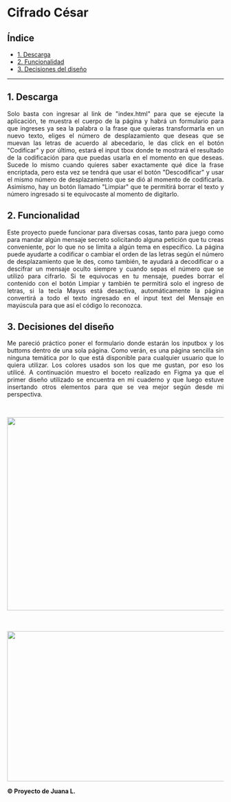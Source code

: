 # Cifrado César

## Índice

* [1. Descarga](#1-descarga)
* [2. Funcionalidad](#2-funcionalidad)
* <a href="https://github.com/Juana-89/LIM017-cipher/blob/main/README.md#3-decisiones-del-dise%C3%B1o"> 3. Decisiones del diseño</a>

***
<div align = "justify">

## 1. Descarga

Solo basta con ingresar al link de "index.html" para que se ejecute la aplicación, te muestra el cuerpo de la página y habrá un formulario para que ingreses ya sea la palabra o la frase que quieras transformarla en un nuevo texto, eliges el número de desplazamiento que deseas que se muevan las letras de acuerdo al abecedario, le das click en el botón "Codificar" y por último, estará el input tbox donde te mostrará el resultado de la codificación para que puedas usarla en el momento en que deseas. Sucede lo mismo cuando quieres saber exactamente qué dice la frase encriptada, pero esta vez se tendrá que usar el botón "Descodificar" y usar el mismo número de desplazamiento que se dió al momento de codificarla.
Asimismo, hay un botón llamado "Limpiar" que te permitirá borrar el texto y número ingresado si te equivocaste al momento de digitarlo.


## 2. Funcionalidad

Este proyecto puede funcionar para diversas cosas, tanto para juego como para mandar algún mensaje secreto solicitando alguna petición que tu creas conveniente, por lo que no se limita a algún tema en específico. La página puede ayudarte a codificar o cambiar el orden de las letras según el número de desplazamiento que le des, como también, te ayudará a decodificar o a descifrar un mensaje oculto siempre y cuando sepas el número que se utilizó para cifrarlo. Si te equivocas en tu mensaje, puedes borrar el contenido con el botón Limpiar y también te permitirá solo el ingreso de letras, si la tecla Mayus está desactiva, automáticamente la página convertirá a todo el texto ingresado en el input text del Mensaje en mayúscula para que así el código lo reconozca.


## 3. Decisiones del diseño

Me pareció práctico poner el formulario donde estarán los inputbox y los buttoms dentro de una sola página. Como verán, es una página sencilla sin ninguna temática por lo que está disponible para cualquier usuario que lo quiera utilizar. Los colores usados son los que me gustan, por eso los utilicé. A continuación muestro el boceto realizado en Figma ya que el primer diseño utilizado se encuentra en mi cuaderno y que luego estuve insertando otros elementos para que se vea mejor según desde mi perspectiva.

[//]: # " ![Optional Text](https://i.ibb.co/6mf4S6g/image1.png"
[//]: # "![Optional Text](https://i.ibb.co/kX3dVgV/image2.png)"

</br>
<p align=center><img src=https://i.ibb.co/j3kH0HX/image1.png width="580px" height="450px"></center><br><br><br>
<p align=center><img src="https://i.ibb.co/kX3dVgV/image2.png" width="580px" height="350px"></center><br>
</div>
<b>© Proyecto de Juana L.</b>
